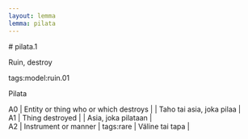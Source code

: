 ```yaml
---
layout: lemma
lemma: pilata
---
```


<div class="sense">
# <span class="sensename">pilata.1</span>

<span class="description">Ruin, destroy</span>

tags:model:ruin.01

<span class="description">Pilata</span>

A0 | Entity or thing who or which destroys |   | Taho tai asia, joka pilaa |  
A1 | Thing destroyed |   | Asia, joka pilataan |  
A2 | Instrument or manner | tags:rare | Väline tai tapa |  

</div>

